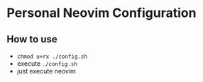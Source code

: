 # Personal Neovim Configuration

## How to use
- `chmod u+rx ./config.sh`
- execute `./config.sh`
- just execute neovim
